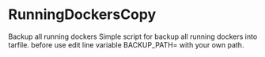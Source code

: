 # RunningDockersCopy
Backup all running dockers
Simple script for backup all running dockers into tarfile.
before use edit line variable BACKUP_PATH= with your own path.
